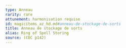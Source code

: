 ```yaml
---
type: Anneau
rarity: rare
attunement: harmonisation requise
id: magicitems_az_hd.md#anneau-de-stockage-de-sorts
title: Anneau de stockage de sorts
alias: Ring of Spell Storing
source: (CDC p142)
---
```


